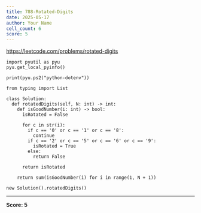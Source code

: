 ```yaml
---
title: 788-Rotated-Digits
date: 2025-05-17
author: Your Name
cell_count: 6
score: 5
---
```


https://leetcode.com/problems/rotated-digits


```
import pyutil as pyu
pyu.get_local_pyinfo()
```


```
print(pyu.ps2("python-dotenv"))
```


```
from typing import List
```


```
class Solution:
  def rotatedDigits(self, N: int) -> int:
    def isGoodNumber(i: int) -> bool:
      isRotated = False

      for c in str(i):
        if c == '0' or c == '1' or c == '8':
          continue
        if c == '2' or c == '5' or c == '6' or c == '9':
          isRotated = True
        else:
          return False

      return isRotated

    return sum(isGoodNumber(i) for i in range(1, N + 1))
```


```
new Solution().rotatedDigits()
```


---
**Score: 5**